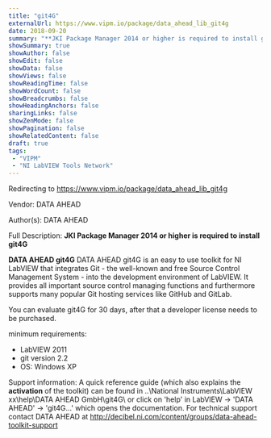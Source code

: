 ```yaml
---
title: "git4G"
externalUrl: https://www.vipm.io/package/data_ahead_lib_git4g
date: 2018-09-20
summary: "**JKI Package Manager 2014 or higher is required to install git4G**"
showSummary: true
showAuthor: false
showEdit: false
showData: false
showViews: false
showReadingTime: false
showWordCount: false
showBreadcrumbs: false
showHeadingAnchors: false
sharingLinks: false
showZenMode: false
showPagination: false
showRelatedContent: false
draft: true
tags:
 - "VIPM"
 - "NI LabVIEW Tools Network"
---
```


Redirecting to https://www.vipm.io/package/data_ahead_lib_git4g

Vendor: DATA AHEAD

Author(s): DATA AHEAD
 
Full Description:
**JKI Package Manager 2014 or higher is required to install git4G**

**DATA AHEAD git4G**
DATA AHEAD git4G is an easy to use toolkit for NI LabVIEW that integrates Git - the well-known and free Source Control Management System - into the development environment of LabVIEW. It provides all important source control managing functions and furthermore supports many popular Git hosting services like GitHub and GitLab.

You can evaluate git4G for 30 days, after that a developer license needs to be purchased. 

minimum requirements:
- LabVIEW 2011
- git version 2.2
- OS: Windows XP

Support information:
A quick reference guide (which also explains the **activation** of the toolkit) can be found in ..\\National Instruments\\LabVIEW xx\\help\\DATA AHEAD GmbH\\git4G\\
or click on 'help' in LabVIEW -> 'DATA AHEAD' -> 'git4G...' which opens the documentation.
For technical support contact DATA AHEAD at http://decibel.ni.com/content/groups/data-ahead-toolkit-support